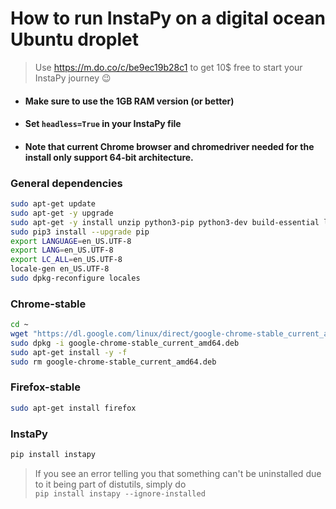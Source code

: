 # How to run InstaPy on a digital ocean Ubuntu droplet
> Use https://m.do.co/c/be9ec19b28c1 to get 10$ free to start your InstaPy journey :wink:

- #### Make sure to use the 1GB RAM version (or better)
- #### Set ```headless=True``` in your InstaPy file
- #### Note that current Chrome browser and chromedriver needed for the install only support 64-bit architecture. 

### General dependencies

```sh
sudo apt-get update
sudo apt-get -y upgrade
sudo apt-get -y install unzip python3-pip python3-dev build-essential libssl-dev libffi-dev xvfb
sudo pip3 install --upgrade pip
export LANGUAGE=en_US.UTF-8
export LANG=en_US.UTF-8
export LC_ALL=en_US.UTF-8
locale-gen en_US.UTF-8
sudo dpkg-reconfigure locales
```

### Chrome-stable

```sh
cd ~
wget "https://dl.google.com/linux/direct/google-chrome-stable_current_amd64.deb"
sudo dpkg -i google-chrome-stable_current_amd64.deb
sudo apt-get install -y -f
sudo rm google-chrome-stable_current_amd64.deb
```

### Firefox-stable

```sh
sudo apt-get install firefox
```

### InstaPy

```bash
pip install instapy
```

> If you see an error telling you that something can't be uninstalled due to it being part of distutils, simply do  
`pip install instapy --ignore-installed`
